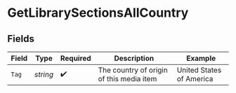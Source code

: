 # GetLibrarySectionsAllCountry


## Fields

| Field                                    | Type                                     | Required                                 | Description                              | Example                                  |
| ---------------------------------------- | ---------------------------------------- | ---------------------------------------- | ---------------------------------------- | ---------------------------------------- |
| `Tag`                                    | *string*                                 | :heavy_check_mark:                       | The country of origin of this media item | United States of America                 |